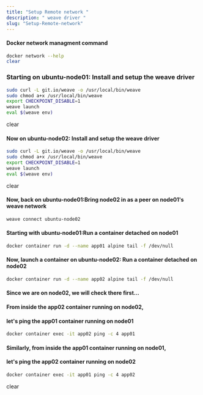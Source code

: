 ```yaml
---
title: "Setup Remote network "
description: " weave driver "
slug: "Setup-Remote-network"
---
```


#### Docker network managment command

```sh
docker network --help
clear
```

### Starting on ubuntu-node01: Install and setup the weave driver

```sh
sudo curl -L git.io/weave -o /usr/local/bin/weave
sudo chmod a+x /usr/local/bin/weave
export CHECKPOINT_DISABLE=1
weave launch
eval $(weave env)
```

clear

#### Now on ubuntu-node02: Install and setup the weave driver
```sh
sudo curl -L git.io/weave -o /usr/local/bin/weave
sudo chmod a+x /usr/local/bin/weave
export CHECKPOINT_DISABLE=1
weave launch
eval $(weave env)
```
clear

#### Now, back on ubuntu-node01:Bring node02 in as a peer on node01's weave network
```sh
weave connect ubuntu-node02
```
#### Starting with ubuntu-node01:Run a container detached on node01
```sh
docker container run -d --name app01 alpine tail -f /dev/null
```
#### Now, launch a container on ubuntu-node02: Run a container detached on node02
```sh
docker container run -d --name app02 alpine tail -f /dev/null
```
#### Since we are on node02, we will check there first...
#### From inside the app02 container running on node02,
####  let's ping the app01 container running on node01
```sh
docker container exec -it app02 ping -c 4 app01
```
#### Similarly, from inside the app01 container running on node01,
#### let's ping the app02 container running on node02
```sh
docker container exec -it app01 ping -c 4 app02
```
clear
